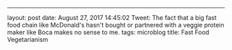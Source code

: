 ---
layout: post
date: August 27, 2017 14:45:02
Tweet: The fact that a big fast food chain like McDonald's hasn't bought or partnered with a veggie protein maker like Boca makes no sense to me.
tags: microblog
title: Fast Food Vegetarianism